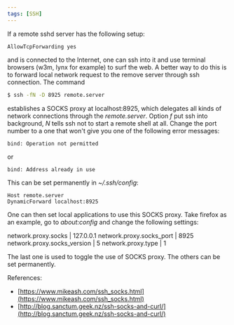 ```yaml
---
tags: [SSH]
---
```


If a remote sshd server has the following setup:

~~~
AllowTcpForwarding yes
~~~

and is connected to the Internet, one can ssh into it and use terminal browsers
(w3m, lynx for example) to surf the web. A better way to do this is to forward
local network request to the remove server through ssh connection. The command

~~~bash
$ ssh -fN -D 8925 remote.server
~~~

establishes a SOCKS proxy at localhost:8925, which delegates all kinds of
network connections through the *remote.server*. Option *f* put ssh into
background, *N* tells ssh not to start a remote shell at all. Change the port
number to a one that won't give you one of the following error messages:

~~~
bind: Operation not permitted
~~~

or

~~~
bind: Address already in use
~~~

This can be set permanently in *~/.ssh/config*:

~~~
Host remote.server
DynamicForward localhost:8925
~~~

One can then set local applications to use this SOCKS proxy. Take firefox as an
example, go to *about:config* and change the following settings:

network.proxy.socks         | 127.0.0.1
network.proxy.socks_port    | 8925
network.proxy.socks_version | 5
network.proxy.type          | 1

The last one is used to toggle the use of SOCKS proxy. The others can be set
permanently.

References:

- [https://www.mikeash.com/ssh_socks.html](https://www.mikeash.com/ssh_socks.html)
- [http://blog.sanctum.geek.nz/ssh-socks-and-curl/](http://blog.sanctum.geek.nz/ssh-socks-and-curl/)

